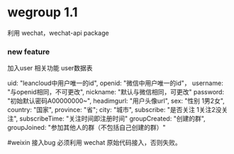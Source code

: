 # wegroup 1.1
利用 wechat，wechat-api package

### new feature
加入user 相关功能
user数据表

uid: "leancloud中用户唯一的id",
openid: "微信中用户唯一的id"，
username: "与openid相同，不可更改",
nickname: "默认与微信相同，可更改"
password: "初始默认密码A00000000~",
headimgurl: "用户头像url",
sex: "性别 1男2女",
country: "国家",
province: "省";
city: "城市",
subscribe: "是否关注 1关注2没关注",
subscribeTime: "关注时间即注册时间"
groupCreated: "创建的群",
groupJoined: "参加其他人的群（不包括自己创建的群）"

#weixin 接入bug
必须利用 wechat 原始代码接入，否则失败。
